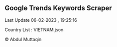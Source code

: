 

## Google Trends Keywords Scraper 
 
Last Update 06-02-2023 , 19:25:16

Country List :
VIETNAM.json



© Abdul Muttaqin 
